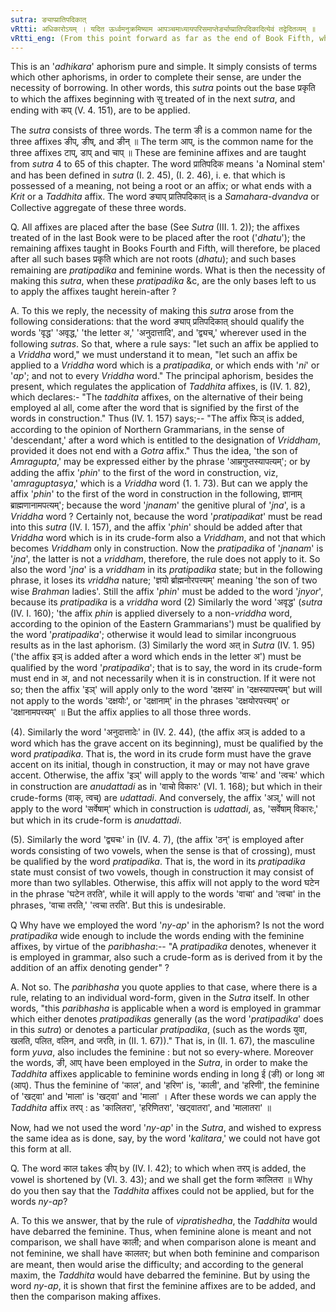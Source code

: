 ```yaml
---
sutra: ङ्याप्प्रातिपदिकात्
vRtti: अधिकारोऽयम् । यदित ऊर्ध्वमनुक्रमिष्याम आपञ्चमाध्यायपरिसमाप्तेर्ङ्याप्प्रातिपदिकादित्येवं तद्वेदितव्यम् ॥
vRtti_eng: (From this point forward as far as the end of Book Fifth, whatever we shall treat of, should be understood to come), after what ends with the feminine affixes ङी, or आप् are, or after a Nominal stem.
---
```

This is an '_adhikara_' aphorism pure and simple. It simply consists of terms which other aphorisms, in order to complete their sense, are under the necessity of borrowing. In other words, this _sutra_ points out the base प्रकृति to which the affixes beginning with सु treated of in the next _sutra_, and ending with कप् (V. 4. 151), are to be applied.

The _sutra_ consists of three words. The term ङी is a common name for the three affixes ङीप्, ङीष्, and ङीन् ॥ The term आप्, is the common name for the three affixes टाप्, डाप् and चाप् ॥ These are feminine affixes and are taught from _sutra_ 4 to 65 of this chapter. The word प्रातिपदिक means 'a Nominal stem' and has been defined in _sutra_ (I. 2. 45), (I. 2. 46), i. e. that which is possessed of a meaning, not being a root or an affix; or what ends with a _Krit_ or a _Taddhita_ affix. The word ङ्याप् प्रातिपदिकात् is a _Samahara_-_dvandva_  or Collective aggregate of these three words.

Q. All affixes are placed after the base (See _Sutra_ (III. 1. 2)); the affixes treated of in the last Book were to be placed after the root ('_dhatu_'); the remaining affixes taught in Books Fourth and Fifth, will therefore, be placed after all such bases प्रकृति which are not roots (_dhatu_); and such bases remaining are  _pratipadika_ and feminine words. What is then the necessity of making this _sutra_, when these _pratipadika_ &c, are the only bases left to us to apply the affixes taught herein-after ?

A. To this we reply, the necessity of making this _sutra_ arose from the following considerations: that the word ङ्याप् प्रतिपदिकात् should qualify the words 'वृद्ध' 'अवृद्ध,' 'the letter अ,' 'अनुदात्तादि', and 'द्व्यच्,' wherever used in the following _sutras_. So that, where a rule says: "let such an affix be applied to a _Vriddha_ word," we must understand it to mean, "let such an affix be applied to a _Vriddha_ word which is a _pratipadika_, or which ends with '_ni_' or '_ap_'; and not to every _Vriddha_ word." The principal aphorism, besides the present, which regulates the application of _Taddhita_ affixes, is (IV. 1. 82), which declares:- "The _taddhita_ affixes, on the alternative of their being employed al all, come after the word that is signified by the first of the words in construction." Thus (IV. 1. 157) says;-- "The affix फिञ् is added, according to the opinion of Northern Grammarians, in the sense of 'descendant,' after a word which is entitled to the designation of _Vriddham_, provided it does not end with a _Gotra_ affix." Thus the idea, 'the son of _Amragupta_,' may be expressed either by the phrase 'आम्रगुप्तस्यापत्यम्'; or by adding the affix '_phin_' to the first of the word in construction, viz, '_amraguptasya_,' which is a _Vriddha_ word (1. 1. 73). But can we apply the affix '_phin_' to the first of the word in construction in the following, ज्ञानाम् ब्राह्मणानामपत्यम्'; because the word '_jnanam_' the genitive plural of '_jna_', is a _Vriddha_ word ? Certainly not, because the word '_pratipadikat_' must be read into this _sutra_ (IV. I. 157), and the affix '_phin_' should be added after that _Vriddha_ word which is in its crude-form also a _Vriddham_, and not that which becomes _Vriddham_ only in construction. Now the _pratipadika_ of '_jnanam_' is '_jna_', the latter is not a _vriddham_, therefore, the rule does not apply to it. So also the word '_jna_' is a _vriddham_ in its _pratipadika_ state; but in the following phrase, it loses its _vriddha_ nature; 'ज्ञयो र्ब्राह्मनोरपत्त्यम्' meaning 'the son of two wise _Brahman_ ladies'. Still the affix '_phin_' must be added to the word '_jnyor_', because its _pratipadika_ is a _vriddha_ word (2) Similarly the word 'अवृद्ध' (_sutra_ (IV. I. 160); 'the affix _phin_ is applied diversely to a non-_vriddha_ word, according to the opinion of the Eastern Grammarians') must be qualified by the word '_pratipadika_'; otherwise it would lead to similar incongruous results as in the last aphorism. (3) Similarly the word अत् in _Sutra_ (IV. 1. 95) ('the affix इञ् is added after a word which ends in the letter अ') must be qualified by the word '_pratipadika_'; that is to say, the word in its crude-form must end in अ, and not necessarily when it is in construction. If it were not so; then the affix 'इञ्' will apply only to the word 'दक्षस्य' in 'दक्षस्यापत्त्यम्' but will not apply to the words 'दक्षयोः', or 'दक्षानाम्' in the phrases 'दक्षयोरपत्त्यम्' or 'दक्षानामपत्त्यम्' ॥ But the affix applies to all those three words.

(4). Similarly the word 'अनुदात्तादेः' in (IV. 2. 44), (the affix अञ् is added to a word which has the grave accent on its beginning), must be qualified by the word _pratipadika_. That is, the word in its crude form must have the grave accent on its initial, though in construction, it may or may not have grave accent. Otherwise, the affix 'इञ्' will apply to the words 'वाचः' and 'त्वचः' which in construction are _anudattadi_ as in 'वाचो विकारः' (VI. 1. 168); but which in their crude-forms (वाक्, त्वच्) are _udattadi_. And conversely, the affix 'अञ्,' will not apply to the word 'सर्वेषाम्' which in construction is _udattadi_, as, 'सर्वेषाम् विकारः,' but which in its crude-form is _anudattadi_.

(5). Similarly the word 'द्व्यचः' in (IV. 4. 7), (the affix 'ठन्' is employed after words consisting of two vowels, when the sense is that of crossing), must be qualified by the word _pratipadika_. That is, the word in its _pratipadika_ state must consist of two vowels, though in construction it may consist of more than two syllables. Otherwise, this affix will not apply to the word घटेन in the phrase 'घटेन तरति', while it will apply to the words 'वाचा' and 'त्वचा' in the phrases, 'वाचा तरति,' 'त्वचा तरति'. But this is undesirable.

Q Why have we employed the word '_ny_-_ap_' in the aphorism? Is not the word _pratipadika_ wide enough to include the words ending with the feminine affixes, by virtue of the _paribhasha_:-- "A _pratipadika_ denotes, whenever it is employed in grammar, also such a crude-form as is derived from it by the addition of an affix denoting gender" ?

A. Not so. The _paribhasha_ you quote applies to that case, where there is a rule, relating to an individual word-form, given in the _Sutra_ itself. In other words, "this _paribhasha_ is applicable when a word is employed in grammar which either denotes _pratipadikas_ generally (as the word '_pratipadika_' does in this _sutra_) or denotes a particular _pratipadika_, (such as the words युवा, खलति, पलित, वलिन, and जरति, in (II. 1. 67))." That is, in (II. 1. 67), the masculine form _yuva_, also includes the feminine : but not so every-where. Moreover the words, ङी, आप् have been employed in the _Sutra_, in order to make the _Taddhita_ affixes applicable to feminine words ending in long ई (ङी) or long आ (आप्). Thus the feminine of 'काल', and 'हरिण' is, 'काली', and 'हरिणी', the feminine of 'खट्वा' and 'माला' is 'खट्वा' and 'माला' । After these words we can apply the _Taddhita_ affix तरप् : as 'कालितरा', 'हरिणितरा', 'खट्वातरा', and 'मालातरा' ॥

Now, had we not used the word '_ny_-_ap_' in the _Sutra_, and wished to express the same idea as is done, say, by the word '_kalitara_,' we could not have got this form at all.

Q. The word काल takes ङीप् by (IV. I. 42); to which when तरप् is added, the vowel is shortened by (VI. 3. 43); and we shall get the form कालितरा ॥ Why do you then say that the _Taddhita_ affixes could not be applied, but for the words _ny_-_ap_?

A. To this we answer, that by the rule of _vipratishedha_, the _Taddhita_ would have debarred the feminine. Thus, when feminine alone is meant and not comparison, we shall have काली; and when comparison alone is meant and not feminine, we shall have कालतर; but when both feminine and comparison are meant, then would arise the difficulty; and according to the general maxim, the _Taddhita_ would have debarred the feminine. But by using the word _ny_-_ap_, it is shown that first the feminine affixes are to be added, and then the comparison making affixes.
